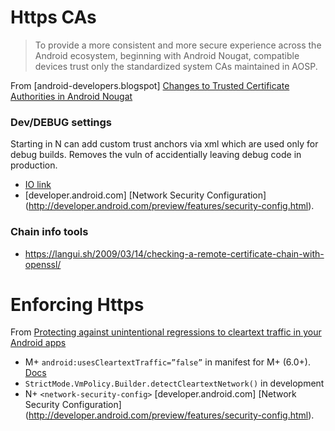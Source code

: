 # Https CAs

> To provide a more consistent and more secure experience across the Android ecosystem, beginning with Android Nougat, compatible devices trust only the standardized system CAs maintained in AOSP. 

From [android-developers.blogspot] [Changes to Trusted Certificate Authorities in Android Nougat](http://android-developers.blogspot.co.uk/2016/07/changes-to-trusted-certificate.html)

### Dev/DEBUG settings

Starting in N can add custom trust anchors via xml which are used only for debug builds. Removes the vuln of accidentially leaving debug code in production. 

- [IO link](https://youtu.be/XZzLjllizYs?t=1405)
- [developer.android.com] [Network Security Configuration] (http://developer.android.com/preview/features/security-config.html).

### Chain info tools

- https://langui.sh/2009/03/14/checking-a-remote-certificate-chain-with-openssl/

# Enforcing Https

From [Protecting against unintentional regressions to cleartext traffic in your Android apps](https://security.googleblog.com/2016/04/protecting-against-unintentional.html)

- M+ `android:usesCleartextTraffic=”false”` in manifest for M+ (6.0+). [Docs](https://developer.android.com/guide/topics/manifest/application-element.html#usesCleartextTraffic)
- `StrictMode.VmPolicy.Builder.detectCleartextNetwork()` in development
- N+ `<network-security-config>` [developer.android.com] [Network Security Configuration] (http://developer.android.com/preview/features/security-config.html).


